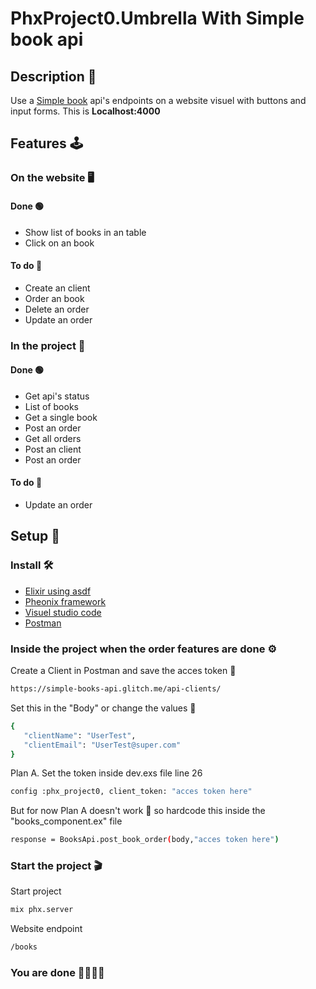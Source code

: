 # PhxProject0.Umbrella With Simple book api
## Description 📜
Use a [Simple book](https://github.com/vdespa/introduction-to-postman-course/blob/main/simple-books-api.md) api's endpoints on a website visuel with buttons and input forms. This is **Localhost:4000**
## Features 🕹
### On the website 🖥
#### Done 🟢
- Show list of books in an table
- Click on an book
#### To do 🔴
- Create an client
- Order an book
- Delete an order
- Update an order
### In the project 🧪
#### Done 🟢
- Get api's status
- List of books
- Get a single book
- Post an order
- Get all orders
- Post an client
- Post an order
#### To do 🔴
- Update an order

## Setup 🎥
### Install 🛠
- [Elixir using asdf](https://thinkingelixir.com/install-elixir-using-asdf/)
- [Pheonix framework](https://hexdocs.pm/phoenix/installation.html)
- [Visuel studio code](https://code.visualstudio.com/download)
- [Postman](https://www.postman.com/downloads/)

### Inside the project when the order features are done ⚙️
Create a Client in Postman and save the acces token 🔑
```bash
https://simple-books-api.glitch.me/api-clients/
```
Set this in the "Body" or change the values 📝
```bash
{
   "clientName": "UserTest",
   "clientEmail": "UserTest@super.com"
}
```
Plan A. Set the token inside dev.exs file line 26 
```bash
config :phx_project0, client_token: "acces token here"
```

But for now Plan A doesn't work 🤔 so hardcode this inside the "books_component.ex" file
```bash
response = BooksApi.post_book_order(body,"acces token here")
```

### Start the project 🎬

Start project
```bash 
mix phx.server
```
Website endpoint
```bash
/books
```
### You are done 🥳🥳🥳🥳
